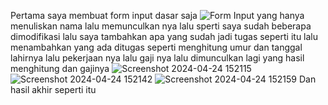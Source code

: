 Pertama saya membuat form input dasar saja ![Form Input](https://github.com/SatriaDwiA/lab2web/assets/130272478/14ac0e0f-f3fe-4e32-b81c-76fcd37417cf)
yang hanya menuliskan nama lalu memunculkan nya lalu sperti saya sudah beberapa dimodifikasi lalu saya tambahkan apa yang sudah jadi tugas seperti itu lalu menambahkan yang ada ditugas seperti menghitung umur dan tanggal lahirnya lalu pekerjaan nya lalu gaji nya lalu dimunculkan lagi yang hasil menghitung dan gajinya
![Screenshot 2024-04-24 152115](https://github.com/SatriaDwiA/lab2web/assets/130272478/ae5f273e-8571-47ec-b3dc-61fb3e140f64)
![Screenshot 2024-04-24 152142](https://github.com/SatriaDwiA/lab2web/assets/130272478/f23d770c-8b05-42b2-9f8f-64938dd072c7)
![Screenshot 2024-04-24 152159](https://github.com/SatriaDwiA/lab2web/assets/130272478/21bfcb9d-9a73-4ed5-9f70-e7df7bd28a24)
Dan hasil akhir seperti itu
